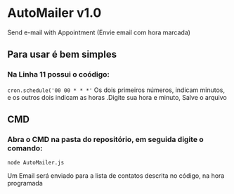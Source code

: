 # AutoMailer v1.0
Send e-mail with Appointment (Envie email com hora marcada)

<h2>Para usar é bem simples</h2>

<h3>Na Linha 11 possui o coódigo:</h3>
<code>cron.schedule('00 00 * * *'</code>
<h>Os dois primeiros números, indicam minutos, e os outros dois indicam as horas
.Digite sua hora e minuto, Salve o arquivo</h3>

<h2>CMD</h2>
<h3>Abra o CMD na pasta do repositório, em seguida digite o comando:</h3>
<code>node AutoMailer.js</code>
<p>Um Email será enviado para a lista de contatos descrita no código, na hora programada</p>
